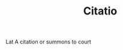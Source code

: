 ---
title: Citatio
letter: C
permalink: "/definitions/bld-citatio.html"
body: Lat A citation or summons to court
published_at: '2018-07-07'
source: Black's Law Dictionary 2nd Ed (1910)
layout: post
---